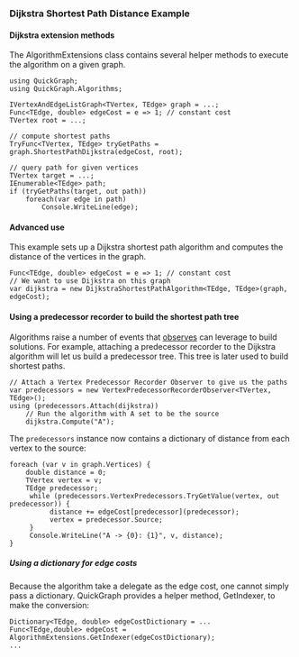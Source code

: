 ### Dijkstra Shortest Path Distance Example

#### Dijkstra extension methods

The AlgorithmExtensions class contains several helper methods to execute the algorithm on a given graph.
```
using QuickGraph;
using QuickGraph.Algorithms;

IVertexAndEdgeListGraph<TVertex, TEdge> graph = ...;
Func<TEdge, double> edgeCost = e => 1; // constant cost
TVertex root = ...;

// compute shortest paths
TryFunc<TVertex, TEdge> tryGetPaths = graph.ShortestPathDijkstra(edgeCost, root);

// query path for given vertices
TVertex target = ...;
IEnumerable<TEdge> path;
if (tryGetPaths(target, out path))
    foreach(var edge in path)
        Console.WriteLine(edge);
```

#### Advanced use
This example sets up a Dijkstra shortest path algorithm and computes the distance of the vertices in the graph.
```
Func<TEdge, double> edgeCost = e => 1; // constant cost
// We want to use Dijkstra on this graph
var dijkstra = new DijkstraShortestPathAlgorithm<TEdge, TEdge>(graph, edgeCost);
```
#### Using a predecessor recorder to build the shortest path tree
Algorithms raise a number of events that [observes](Observer-Concepts) can leverage to build solutions. For example, attaching a predecessor recorder
to the Dijkstra algorithm will let us build a predecessor tree. This tree is later used to build shortest paths.
```
// Attach a Vertex Predecessor Recorder Observer to give us the paths
var predecessors = new VertexPredecessorRecorderObserver<TVertex, TEdge>();
using (predecessors.Attach(dijkstra))
    // Run the algorithm with A set to be the source
    dijkstra.Compute("A");
```
The `predecessors` instance now contains a dictionary of distance from each vertex to the source:
```
foreach (var v in graph.Vertices) {
    double distance = 0;
    TVertex vertex = v;
    TEdge predecessor;
     while (predecessors.VertexPredecessors.TryGetValue(vertex, out predecessor)) {
          distance += edgeCost[predecessor](predecessor);
          vertex = predecessor.Source;
     }
     Console.WriteLine("A -> {0}: {1}", v, distance);
}
```
##### Using a dictionary for edge costs
Because the algorithm take a delegate as the edge cost, one cannot simply pass a dictionary. QuickGraph provides a helper method, GetIndexer, to make the conversion:
```
Dictionary<TEdge, double> edgeCostDictionary = ...
Func<TEdge,double> edgeCost = AlgorithmExtensions.GetIndexer(edgeCostDictionary);
...
```